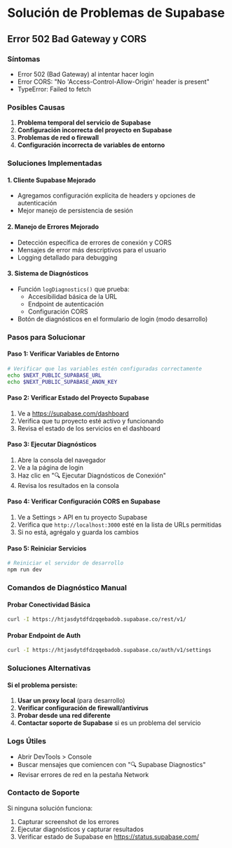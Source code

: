 # Solución de Problemas de Supabase

## Error 502 Bad Gateway y CORS

### Síntomas
- Error 502 (Bad Gateway) al intentar hacer login
- Error CORS: "No 'Access-Control-Allow-Origin' header is present"
- TypeError: Failed to fetch

### Posibles Causas
1. **Problema temporal del servicio de Supabase**
2. **Configuración incorrecta del proyecto en Supabase**
3. **Problemas de red o firewall**
4. **Configuración incorrecta de variables de entorno**

### Soluciones Implementadas

#### 1. Cliente Supabase Mejorado
- Agregamos configuración explícita de headers y opciones de autenticación
- Mejor manejo de persistencia de sesión

#### 2. Manejo de Errores Mejorado
- Detección específica de errores de conexión y CORS
- Mensajes de error más descriptivos para el usuario
- Logging detallado para debugging

#### 3. Sistema de Diagnósticos
- Función `logDiagnostics()` que prueba:
  - Accesibilidad básica de la URL
  - Endpoint de autenticación
  - Configuración CORS
- Botón de diagnósticos en el formulario de login (modo desarrollo)

### Pasos para Solucionar

#### Paso 1: Verificar Variables de Entorno
```bash
# Verificar que las variables estén configuradas correctamente
echo $NEXT_PUBLIC_SUPABASE_URL
echo $NEXT_PUBLIC_SUPABASE_ANON_KEY
```

#### Paso 2: Verificar Estado del Proyecto Supabase
1. Ve a https://supabase.com/dashboard
2. Verifica que tu proyecto esté activo y funcionando
3. Revisa el estado de los servicios en el dashboard

#### Paso 3: Ejecutar Diagnósticos
1. Abre la consola del navegador
2. Ve a la página de login
3. Haz clic en "🔍 Ejecutar Diagnósticos de Conexión"
4. Revisa los resultados en la consola

#### Paso 4: Verificar Configuración CORS en Supabase
1. Ve a Settings > API en tu proyecto Supabase
2. Verifica que `http://localhost:3000` esté en la lista de URLs permitidas
3. Si no está, agrégalo y guarda los cambios

#### Paso 5: Reiniciar Servicios
```bash
# Reiniciar el servidor de desarrollo
npm run dev
```

### Comandos de Diagnóstico Manual

#### Probar Conectividad Básica
```bash
curl -I https://htjasdytdfdzqqebadob.supabase.co/rest/v1/
```

#### Probar Endpoint de Auth
```bash
curl -I https://htjasdytdfdzqqebadob.supabase.co/auth/v1/settings
```

### Soluciones Alternativas

#### Si el problema persiste:
1. **Usar un proxy local** (para desarrollo)
2. **Verificar configuración de firewall/antivirus**
3. **Probar desde una red diferente**
4. **Contactar soporte de Supabase** si es un problema del servicio

### Logs Útiles
- Abrir DevTools > Console
- Buscar mensajes que comiencen con "🔍 Supabase Diagnostics"
- Revisar errores de red en la pestaña Network

### Contacto de Soporte
Si ninguna solución funciona:
1. Capturar screenshot de los errores
2. Ejecutar diagnósticos y capturar resultados
3. Verificar estado de Supabase en https://status.supabase.com/